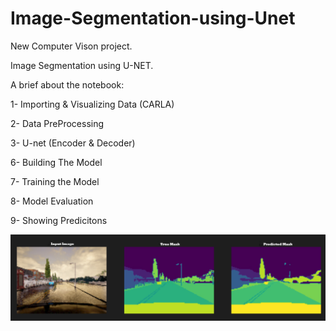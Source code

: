 # Image-Segmentation-using-Unet

New Computer Vison project.

Image Segmentation using U-NET.

A brief about the notebook:

1- Importing & Visualizing Data (CARLA)

2- Data PreProcessing

3- U-net (Encoder & Decoder)

6- Building The Model

7- Training the Model

8- Model Evaluation

9- Showing Predicitons

![](image/Screenshot.jpg)
